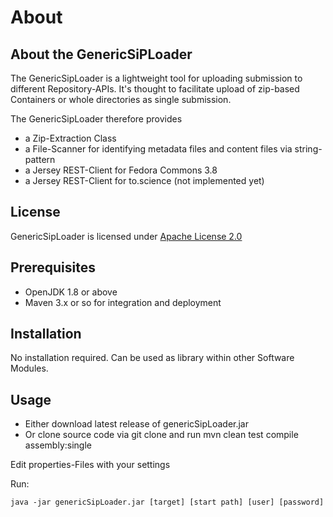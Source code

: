 # About #

## About the GenericSiPLoader ##

The GenericSipLoader is a lightweight tool for uploading submission to different Repository-APIs. 
It's thought to facilitate upload of zip-based Containers or whole directories as single submission.

The GenericSipLoader therefore provides 
-	a Zip-Extraction Class
-	a File-Scanner for identifying metadata files and content files via string-pattern
-	a Jersey REST-Client for Fedora Commons 3.8
-	a Jersey REST-Client for to.science (not implemented yet)  

## License ##

GenericSipLoader is licensed under [Apache License 2.0](LICENSE)


## Prerequisites ##

-	OpenJDK 1.8 or above
-   Maven 3.x or so for integration and deployment

## Installation ##

No installation required. Can be used as library within other Software Modules. 

## Usage ##

-	Either download latest release of genericSipLoader.jar
-	Or clone source code via git clone and run mvn clean test compile assembly:single

Edit properties-Files with your settings

Run:

`java -jar genericSipLoader.jar [target] [start path] [user] [password]`

